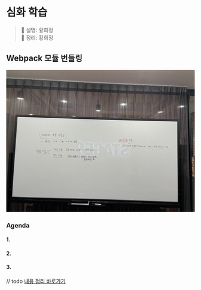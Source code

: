 # 심화 학습
> 👩‍ 설명: 황희정<br/>
> 📝 정리: 황희정

## Webpack 모듈 번들링

![7회차-심화내용-칠판사진](../img/심화/07회차심화-황희정칠판.jpeg)

### Agenda

#### 1. 
#### 2. 
#### 3. 

// todo
[내용 정리 바로가기]()
